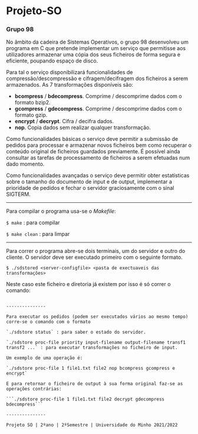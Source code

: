 # Projeto-SO

### Grupo 98

No âmbito da cadeira de Sistemas Operativos, o grupo 98 desenvolveu um programa em C que pretende implementar um serviço que permitisse aos utilizadores armazenar uma cópia dos seus ficheiros de forma segura e eficiente, poupando espaço de disco.

Para tal o serviço disponibilizará funcionalidades de compressão/descompressão e cifragem/decifragem dos ficheiros a serem armazenados. As 7 transformações disponíveis são:
   - __bcompress__ / __bdecompress__. Comprime / descomprime dados com o formato bzip2.
   - __gcompress__ / __gdecompress__. Comprime / descomprime dados com o formato gzip.
   - __encrypt__ / __decrypt__. Cifra / decifra dados.
   - __nop__. Copia dados sem realizar qualquer transformação.

Como funcionalidades básicas o serviço deve permitir a submissão de pedidos para processar e
armazenar novos ficheiros bem como recuperar o conteúdo original de ficheiros guardados
previamente. É possível ainda consultar as tarefas de processamento de ficheiros a serem efetuadas
num dado momento.

Como funcionalidades avançadas o serviço deve permitir obter estatísticas sobre o tamanho do
documento de input e de output, implementar a prioridade de pedidos e fechar o servidor
graciosamente com o sinal SIGTERM.


---------------

Para compilar o programa usa-se o _Makefile_:
 
 `$ make` : para compilar
 
 `$ make clean` : para limpar
 
 ---------------
  
Para correr o programa abre-se dois terminais, um do servidor e outro do cliente. O servidor deve ser executado primeiro com o seguinte formato.
 
 `$ ./sdstored <server-configfile> <pasta de exectuaveis das transformações>`
 
 Neste caso este ficheiro e diretoria já existem por isso é só correr o comando:
  
  ~~~$ ./sdstored src/config.txt bin/~~~
  
---------------
  
 Para executar os pedidos (podem ser executados vários ao mesmo tempo) corre-se o comando com o formato 
 
`./sdstore status` : para saber o estado do servidor.

`./sdstore proc-file priority input-filename output-filename transf1 transf2 ...` : para executar transformações no ficheiro de input.

Um exemplo de uma operação é:

`./sdstore proc-file 1 file1.txt file2 nop bcompress gcompress e encrypt`

E para retornar o ficheiro de output à sua forma original faz-se as operações contrárias:

```./sdstore proc-file 1 file1.txt file2 decrypt gdecompress bdecompress```

---------------

Projeto SO | 2ºano | 2ºSemestre | Universidade do Minho 2021/2022
